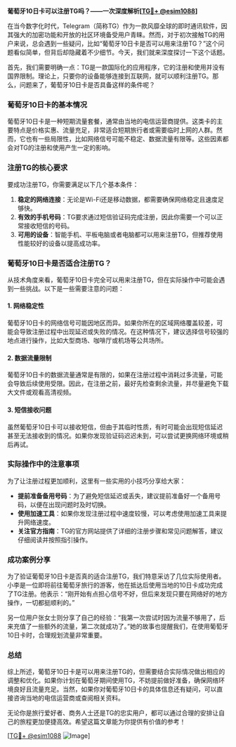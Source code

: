 **葡萄牙10日卡可以注册TG吗？——一次深度解析[[TG💪+ @esim1088](https://t.me/s/esim1088)]**

在当今数字化时代，Telegram（简称TG）作为一款风靡全球的即时通讯软件，因其强大的加密功能和开放的社区环境备受用户青睐。然而，对于初次接触TG的用户来说，总会遇到一些疑问，比如“葡萄牙10日卡是否可以用来注册TG？”这个问题看似简单，但背后却隐藏着不少细节。今天，我们就来深度探讨一下这个话题。

首先，我们需要明确一点：TG是一款国际化的应用程序，它的注册和使用并没有国界限制。理论上，只要你的设备能够连接到互联网，就可以顺利注册TG。那么，问题来了，葡萄牙10日卡是否具备这样的条件呢？

### 葡萄牙10日卡的基本情况

葡萄牙10日卡是一种短期流量套餐，通常由当地的电信运营商提供。这类卡的主要特点是价格实惠、流量充足，非常适合短期旅行者或需要临时上网的人群。然而，它也有一些局限性，比如网络信号可能不稳定、数据流量有限等。这些因素都会对TG的注册和使用产生一定的影响。

### 注册TG的核心要求

要成功注册TG，你需要满足以下几个基本条件：

1. **稳定的网络连接**：无论是Wi-Fi还是移动数据，都需要确保网络稳定且速度足够快。
2. **有效的手机号码**：TG要求通过短信验证码完成注册，因此你需要一个可以正常接收短信的号码。
3. **可用的设备**：智能手机、平板电脑或者电脑都可以用来注册TG，但推荐使用性能较好的设备以提高成功率。

### 葡萄牙10日卡是否适合注册TG？

从技术角度来看，葡萄牙10日卡完全可以用来注册TG，但在实际操作中可能会遇到一些挑战。以下是一些需要注意的问题：

#### 1. 网络稳定性
葡萄牙10日卡的网络信号可能因地区而异。如果你所在的区域网络覆盖较差，可能会导致注册过程中出现延迟或失败的情况。在这种情况下，建议选择信号较强的地点进行操作，比如大型商场、咖啡厅或机场等公共场所。

#### 2. 数据流量限制
葡萄牙10日卡的数据流量通常是有限的，如果在注册过程中消耗过多流量，可能会导致后续使用受限。因此，在注册之前，最好先检查剩余流量，并尽量避免下载大文件或观看高清视频。

#### 3. 短信接收问题
虽然葡萄牙10日卡可以接收短信，但由于其临时性质，有时可能会出现短信延迟甚至无法接收到的情况。如果你发现验证码迟迟未到，可以尝试更换网络环境或稍后再试。

### 实际操作中的注意事项

为了让注册过程更加顺利，这里有一些实用的小技巧分享给大家：

- **提前准备备用号码**：为了避免短信延迟或丢失，建议提前准备好一个备用号码，以便在出现问题时及时切换。
- **使用加速工具**：如果你发现注册过程中速度较慢，可以考虑使用加速工具来提升网络速度。
- **关注官方指南**：TG的官方网站提供了详细的注册步骤和常见问题解答，建议仔细阅读并按照指引操作。

### 成功案例分享

为了验证葡萄牙10日卡是否真的适合注册TG，我们特意采访了几位实际使用者。小李是一位即将前往葡萄牙旅行的游客，他在抵达后使用当地的10日卡成功完成了TG注册。他表示：“刚开始有点担心信号不好，但后来发现只要在网络好的地方操作，一切都挺顺利的。”

另一位用户张女士则分享了自己的经验：“我第一次尝试时因为流量不够用了，后来充值了一些额外的流量，第二次就成功了。”她的故事也提醒我们，在使用葡萄牙10日卡时，合理规划流量非常重要。

### 总结

综上所述，葡萄牙10日卡是可以用来注册TG的，但需要结合实际情况做出相应的调整和优化。如果你计划在葡萄牙期间使用TG，不妨提前做好准备，确保网络环境良好且流量充足。当然，如果你对葡萄牙10日卡的具体信息还有疑问，可以直接咨询当地的电信运营商或查阅相关资料。

无论你是旅行爱好者、商务人士还是TG的忠实用户，都可以通过合理的安排让自己的旅程更加便捷高效。希望这篇文章能为你提供有价值的参考！

[[TG💪+ @esim1088](https://t.me/s/esim1088) ![Image](https://i.postimg.cc/4NQfJmqS/Snipaste-2025-05-13-00-14-12.png)]